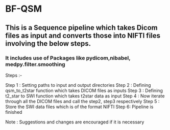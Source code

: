 # BF-QSM
## This is a Sequence pipeline which takes Dicom files as input and converts those into NIFTI files involving the below steps.

### It includes use of Packages like pydicom,nibabel, medpy.filter.smoothing

Steps :-

Step 1 : Setting paths to input and output directories
Step 2 : Defining qsm_to_t2star function which takes DICOM files as inputs
Step 3 : Defining t2_star to SWI function which takes t2star data as input
Step 4 : Now iterate through all the DICOM files and call the step2, step3 respectively
Step 5 : Store the SWI data files which is of the format NIFTI 
Step 6: Pipeline is finished



Note : Suggestions and changes are encouraged if it is necessary
